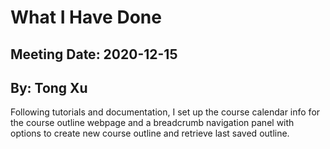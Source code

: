 # What I Have Done

## Meeting Date: 2020-12-15

## By: Tong Xu

Following tutorials and documentation, I set up the course calendar info for the course outline webpage and a breadcrumb navigation panel with options to create new course outline and retrieve last saved outline.
